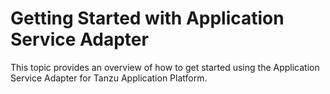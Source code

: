 # Getting Started with Application Service Adapter

This topic provides an overview of how to get started using the Application Service Adapter for Tanzu Application Platform.
